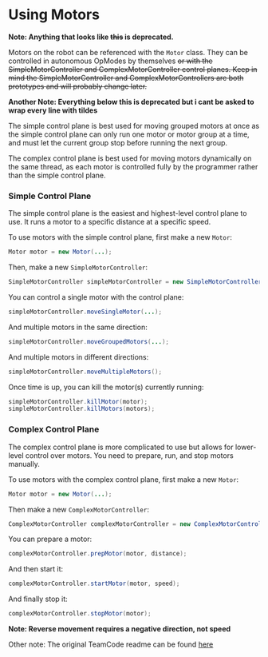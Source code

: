 # Using Motors

**Note: Anything that looks like ~~this~~ is deprecated.**

Motors on the robot can be referenced with the `Motor` class. They can be controlled in autonomous OpModes by themselves ~~or with the SimpleMotorController and ComplexMotorController control planes. Keep in mind the SimpleMotorController and ComplexMotorControllers are both prototypes and will probably change later.~~

**Another Note: Everything below this is deprecated but i cant be asked to wrap every line with tildes**

The simple control plane is best used for moving grouped motors at once as the simple control plane can only run one motor or motor group at a time, and must let the current group stop before running the next group.

The complex control plane is best used for moving motors dynamically on the same thread, as each motor is controlled fully by the programmer rather than the simple control plane.

### Simple Control Plane
The simple control plane is the easiest and highest-level control plane to use. It runs a motor to a specific distance at a specific speed.

To use motors with the simple control plane, first make a new `Motor`:
```java
Motor motor = new Motor(...);
```
Then, make a new `SimpleMotorController`:
```java
SimpleMotorController simpleMotorController = new SimpleMotorController(telemetry);
```
You can control a single motor with the control plane:
```java
simpleMotorController.moveSingleMotor(...);
```
And multiple motors in the same direction:
```java
simpleMotorController.moveGroupedMotors(...);
```
And multiple motors in different directions:
```java
simpleMotorController.moveMultipleMotors();
```
Once time is up, you can kill the motor(s) currently running:
```java
simpleMotorController.killMotor(motor);
simpleMotorController.killMotors(motors);
```

### Complex Control Plane
The complex control plane is more complicated to use but allows for lower-level control over motors. You need to prepare, run, and stop motors manually.

To use motors with the complex control plane, first make a new `Motor`:
```java
Motor motor = new Motor(...);
```
Then make a new `ComplexMotorController`:
```java
ComplexMotorController complexMotorController = new ComplexMotorController(telemetry);
```
You can prepare a motor:
```java
complexMotorController.prepMotor(motor, distance);
```
And then start it:
```java
complexMotorController.startMotor(motor, speed);
```
And finally stop it:
```java
complexMotorController.stopMotor(motor);
```

**Note: Reverse movement requires a negative direction, not speed**

Other note: The original TeamCode readme can be found [here](https://github.com/FIRST-Tech-Challenge/FtcRobotController/blob/master/TeamCode/src/main/java/org/firstinspires/ftc/teamcode/readme.md)
